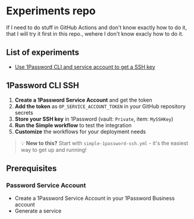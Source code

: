 # Experiments repo

If I need to do stuff in GitHub Actions and don't know exactly how to do it, that I will try it first in this repo., wehere I don't know exacly how to do it. 


## List of experiments

- [Use 1Password CLI and service account to get a SSH key](#1password-cli-ssh)

## 1Password CLI SSH

1. **Create a 1Password Service Account** and get the token
2. **Add the token** as `OP_SERVICE_ACCOUNT_TOKEN` in your GitHub repository secrets
3. **Store your SSH key** in 1Password (vault: `Private`, item: `MySSHKey`)
4. **Run the Simple workflow** to test the integration
5. **Customize** the workflows for your deployment needs

> 💡 **New to this?** Start with `simple-1password-ssh.yml` - it's the easiest way to get up and running!

## Prerequisites

### Password Service Account
- Create a 1Password Service Account in your 1Password Business account
- Generate a service